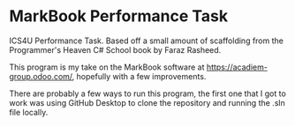 # MarkBook Performance Task

ICS4U Performance Task. Based off a small amount of scaffolding from the Programmer's Heaven C# School book by Faraz Rasheed.

This program is my take on the MarkBook software at https://acadiem-group.odoo.com/, hopefully with a few improvements.

There are probably a few ways to run this program, the first one that I got to work was using GitHub Desktop to clone the repository and running the .sln file locally.
